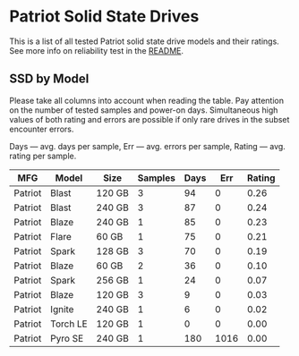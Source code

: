 Patriot Solid State Drives
==========================

This is a list of all tested Patriot solid state drive models and their ratings. See
more info on reliability test in the [README](https://github.com/linuxhw/SMART).

SSD by Model
------------

Please take all columns into account when reading the table. Pay attention on the
number of tested samples and power-on days. Simultaneous high values of both rating
and errors are possible if only rare drives in the subset encounter errors.

Days   — avg. days per sample,
Err    — avg. errors per sample,
Rating — avg. rating per sample.

| MFG       | Model              | Size   | Samples | Days  | Err   | Rating |
|-----------|--------------------|--------|---------|-------|-------|--------|
| Patriot   | Blast              | 120 GB | 3       | 94    | 0     | 0.26   |
| Patriot   | Blast              | 240 GB | 3       | 87    | 0     | 0.24   |
| Patriot   | Blaze              | 240 GB | 1       | 85    | 0     | 0.23   |
| Patriot   | Flare              | 60 GB  | 1       | 75    | 0     | 0.21   |
| Patriot   | Spark              | 128 GB | 3       | 70    | 0     | 0.19   |
| Patriot   | Blaze              | 60 GB  | 2       | 36    | 0     | 0.10   |
| Patriot   | Spark              | 256 GB | 1       | 24    | 0     | 0.07   |
| Patriot   | Blaze              | 120 GB | 3       | 9     | 0     | 0.03   |
| Patriot   | Ignite             | 240 GB | 1       | 6     | 0     | 0.02   |
| Patriot   | Torch LE           | 120 GB | 1       | 0     | 0     | 0.00   |
| Patriot   | Pyro SE            | 240 GB | 1       | 180   | 1016  | 0.00   |
